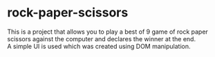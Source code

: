 # rock-paper-scissors
This is a project that allows you to play a best of 9 game of rock paper scissors against the computer and declares the winner at the end.  
A simple UI is used which was created using DOM manipulation.
